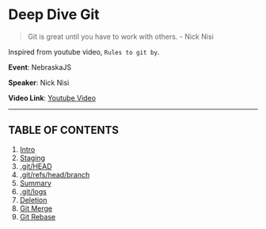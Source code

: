 # Deep Dive Git

> Git is great until you have to work with others. - Nick Nisi

Inspired from youtube video, `Rules to git by`.

**Event**: NebraskaJS

**Speaker**: Nick Nisi

**Video Link**: [Youtube Video](https://www.youtube.com/watch?v=yI0BtEzdGtw)

---

## TABLE OF CONTENTS

1. [Intro](1.Intro.md)
2. [Staging](2.Staging.md)
3. [.git/HEAD](3.HEAD.md)
4. [.git/refs/head/branch](4.refs.md)
5. [Summary](5.Summary.md)
6. [.git/logs](6.Logs.md)
7. [Deletion](7.Deletion.md)
8. [Git Merge](8.Merge.md)
9. [Git Rebase](9.Rebase.md)
